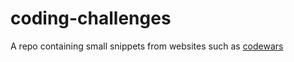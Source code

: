 # coding-challenges

A repo containing small snippets from websites such as [codewars](https://www.codewars.com/)
